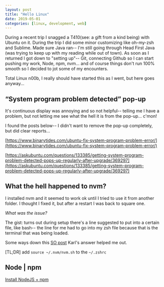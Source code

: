 ```yaml
---
layout: post
title: "Hello Linux"
date: 2019-05-01
categories: [linux, development, web]
---
```


During a recent trip I snagged a T410(see: a gift from a kind being) with Ubuntu on it. During the trip I did some minor customizing like oh-my-zsh and Sublime. Made sure Java ran-- I'm still going through Head First Java (was trying to keep up with my reading while out of town). As soon as I returned I got down to "setting up"-- Git, connecting Github so I can start pushing my work, Node, npm, nvm... and of course things don't run 100% smooth so I decided to jot some of my encounters.

Total Linux n00b, I really should have started this as I went, but here goes anyway...

## “System program problem detected” pop-up
It's continuous display was annoying and so not helpful-- telling me I have a problem, but not letting me see what the hell it is from the pop-up... c'mon!

I found the posts below-- I didn't want to remove the pop-up completely, but did clear reports...

[https://www.binarytides.com/ubuntu-fix-system-program-problem-error/](https://www.binarytides.com/ubuntu-fix-system-program-problem-error/)

[https://askubuntu.com/questions/133385/getting-system-program-problem-detected-pops-up-regularly-after-upgrade/369297](https://askubuntu.com/questions/133385/getting-system-program-problem-detected-pops-up-regularly-after-upgrade/369297)

## What the hell happened to nvm?
I installed nvm and it seemed to work ok until I tried to use it from another folder. I thought I fixed it, but after a restart I was back to square one.

*What was the issue?*

The gist: turns out during setup there's a line suggested to put into a certain file, like bash-- the line for me had to go into my zsh file because that is the terminal that was being loaded.

Some ways down this [SO post](https://www.binarytides.com/ubuntu-fix-system-program-problem-error/) Karl's answer helped me out.

[TL;DR] add `source ~/.nvm/nvm.sh` to the `~/.zshrc`

## Node | npm
[Install NodeJS + npm](https://itsfoss.com/install-nodejs-ubuntu/)

